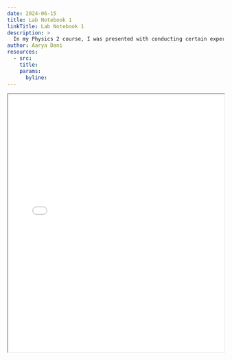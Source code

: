 ```yaml
---
date: 2024-06-15
title: Lab Notebook 1
linkTitle: Lab Notebook 1
description: >
  In my Physics 2 course, I was presented with conducting certain experiments and documenting them, while also writing a full laboratory report. Check them out!
author: Aarya Dani 
resources:
  - src: 
    title: 
    params:
      byline: 
---
```


<style>
  .full-page-iframe {
    width: 100%;
    height: calc(100vh - 100px); /* Adjust as needed for your header/footer */
    border: none;
  }
</style>

<iframe src="/pdf/Dani_Aarya_Laboratory Notebook 1 (1).pdf" width="100%" height="600px">
    This browser does not support PDFs. Please download the PDF to view it: 
    <a href="/pdf/Dani_Aarya_Laboratory Notebook 1 (1).pdf">Download PDF</a>.
</iframe>

